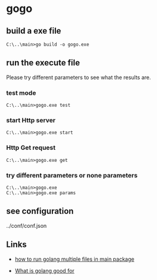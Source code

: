 # gogo

## build a exe file

    C:\..\main>go build -o gogo.exe

## run the execute file

Please try different parameters to see what the results are.

### test mode

    C:\..\main>gogo.exe test

### start Http server

    C:\..\main>gogo.exe start

### Http Get request

    C:\..\main>gogo.exe get

### try different parameters or none parameters 

    C:\..\main>gogo.exe
    C:\..\main>gogo.exe params

## see configuration

../conf/conf.json

## Links

- [how to run golang multiple files in main package](https://stackoverflow.com/questions/28081486/golang-multiple-files-in-main-package)

- [What is golang good for](https://www.quora.com/What-is-golang-good-for)